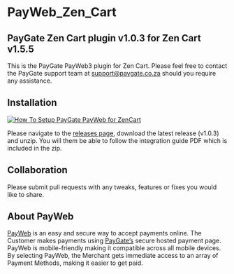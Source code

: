 # PayWeb_Zen_Cart
## PayGate Zen Cart plugin v1.0.3 for Zen Cart v1.5.5

This is the PayGate PayWeb3 plugin for Zen Cart. Please feel free to contact the PayGate support team at support@paygate.co.za should you require any assistance.

## Installation
[![How To Setup PayGate PayWeb for ZenCart](https://www.appinlet.com/wp-content/uploads/2018/09/ZenCart-Integration.jpg)](http://www.youtube.com/watch?v=AUGkcxVzeFo "How To Setup PayGate PayWeb for ZenCart")

Please navigate to the [releases page](https://github.com/PayGate/PayWeb_Zen_Cart/releases), download the latest release (v1.0.3) and unzip. You will them be able to follow the integration guide PDF which is included in the zip.

## Collaboration

Please submit pull requests with any tweaks, features or fixes you would like to share.

## About PayWeb

[PayWeb](https://www.paygate.co.za/paygate-products/payweb/) is an easy and secure way to accept payments online. The Customer makes payments using [PayGate’s](https://www.paygate.co.za/) secure hosted payment page. PayWeb is mobile-friendly making it compatible across all mobile devices. By selecting PayWeb, the Merchant gets immediate access to an array of Payment Methods, making it easier to get paid.
